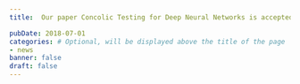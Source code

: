 ```yaml
---
title:  Our paper Concolic Testing for Deep Neural Networks is accepted by ASE2018 (20% acceptance rate), our testing tool DeepConcolic is released.

pubDate: 2018-07-01
categories: # Optional, will be displayed above the title of the page
- news
banner: false
draft: false
---
```

